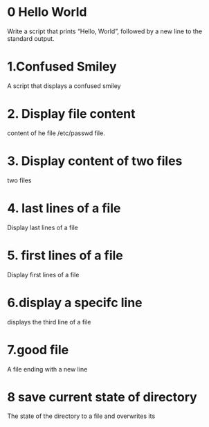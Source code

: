 # 0 Hello World
Write a script that prints “Hello, World”, followed by a new line to the standard output.
# 1.Confused Smiley
A script that displays a confused smiley
# 2. Display file content
content of he file /etc/passwd file.
# 3. Display content of two files
two files
# 4. last lines of a file
Display last lines of a file
# 5. first lines of a file
Display first lines of a file
# 6.display a specifc line
displays the third line of a file
# 7.good file
A file ending with a new line
# 8 save current state of directory
The state of the directory to a file and overwrites its
